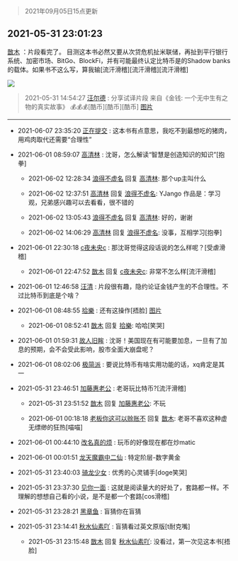 > 2021年09月05日15点更新
<link rel="stylesheet" href="https://cdn.jsdelivr.net/gh/taotie6/sampleJSON@main/css/photo_show.css">


 ## 2021-05-31 23:01:23 

 [㪚木](https://www.coolapk.com/feed/27374822?shareKey=ZWY4MTM2NWVkNTYxNjEzMTc4MDE~) ：片段看完了。
目测这本书必然又要从次贷危机扯米联储，再扯到平行银行系统、加密市场、BitGo、BlockFi，并有可能最终认定比特币是的Shadow banks的载体。如果书不这么写，算我输[流汗滑稽][流汗滑稽][流汗滑稽] 

<div class="album">
<img class="img-item" src="http://image.coolapk.com/feed/2021/0126/07/1081091_9a2d85c2_7045_8108@672x378.gif" />
</div>

> 2021-05-31 14:54:27 
> [汪尔德](https://www.coolapk.com/feed/27362752?shareKey=MmE2ZjA2ZDYwMmI5NjEzMTc4MDE~) : 分享试译片段  来自《金钱: 一个无中生有之物的真实故事》 💰💰💰[酷币][酷币][酷币] 
[图片](http://image.coolapk.com/feed/2021/0531/14/1595236_835b0acb_4066_8542@560x7988.jpeg)

 ------- 

- 2021-06-07 23:35:20 [正在提交](uid=2290772) : 这本书有点意思，我吃不到最想吃的猪肉，用鸡肉取代还需要“合理性” 

- 2021-06-01 08:59:07 [高清林](uid=8114305) : 沈哥，怎么解读“智慧是创造知识的知识”[抱拳] 

    - 2021-06-02 12:28:34 [浪得不虚名](uid=3298875) 回复 [高清林](uid=8114305): 那个up主叫什么 

    - 2021-06-02 12:37:51 [高清林](uid=8114305) 回复 [浪得不虚名](uid=3298875): YJango  作品是：学习观，兄弟感兴趣可以去看看，很不错的 

    - 2021-06-02 13:05:43 [浪得不虚名](uid=3298875) 回复 [高清林](uid=8114305): 好的，谢谢 

    - 2021-06-02 14:06:29 [高清林](uid=8114305) 回复 [浪得不虚名](uid=3298875): 没事，互相学习[抱拳] 

- 2021-06-01 22:30:18 [c夜未央c](uid=2817903) : 那沈哥觉得这段话说的怎么样呢？[受虐滑稽] 

    - 2021-06-01 22:47:52 [㪚木](uid=1081091) 回复 [c夜未央c](uid=2817903): 非常不怎么样[流汗滑稽] 

- 2021-06-01 12:46:58 [汪清](uid=1138674) : 片段很有趣，隐约论证金钱产生的不合理性。不过比特币到底是个啥？ 

- 2021-06-01 08:48:55 [拾樂](uid=1089732) : 还有这操作[捂脸] [图片](http://image.coolapk.com/feed/2021/0601/06/1089732_49cec2af_1419_4795@1080x575.jpeg)

    - 2021-06-01 08:52:41 [㪚木](uid=1081091) 回复 [拾樂](uid=1089732): 哈哈[笑哭] 

- 2021-06-01 01:59:31 [故人旧眸](uid=5481001) : 沈哥！美国现在有可能要加息，一旦有了加息的预期，会不会受此影响，股市全面大崩盘呢？ 

- 2021-06-01 08:02:06 [极简派](uid=2476378) : 要说比特币有啥实用功能的话，xq肯定是其一 

- 2021-05-31 23:46:51 [加藤惠老公](uid=1266680) : 老哥玩比特币?[流汗滑稽] 

    - 2021-05-31 23:51:52 [㪚木](uid=1081091) 回复 [加藤惠老公](uid=1266680): 不玩 

    - 2021-06-01 00:18:18 [老板你这可以赊账不](uid=3114123) 回复 [㪚木](uid=1081091): 老哥不喜欢这种虚无缥缈的狂热[喵喵] 

- 2021-06-01 00:44:10 [改名真的烦](uid=2838207) : 玩币的好像现在都在炒matic 

- 2021-06-01 00:01:51 [龙天魔霸中二仙](uid=1187405) : 特定阶层-数字黄金 

- 2021-05-31 23:40:03 [骑龙少女](uid=2934362) : 优秀的心灵铺手[doge笑哭] 

- 2021-05-31 23:37:30 [见你一面](uid=598942) : 这就是阅读量大的好处了，套路都一样。不理解的想想自己看的小说，是不是都一个套路[cos滑稽] 

- 2021-05-31 23:28:21 [黑章鱼](uid=1544882) : 盲猜你在盲猜 

- 2021-05-31 23:14:41 [秋水仙素吖](uid=1858015) : 盲猜看过英文原版[t耐克嘴] 

    - 2021-05-31 23:15:48 [㪚木](uid=1081091) 回复 [秋水仙素吖](uid=1858015): 没看过，第一次见这本书[捂脸] 


